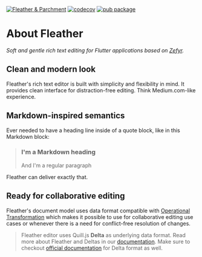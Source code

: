 [![Fleather & Parchment](https://github.com/fleather-editor/fleather/actions/workflows/fleather.yml/badge.svg)](https://github.com/fleather-editor/fleather/actions/workflows/fleather.yml)
[![codecov](https://codecov.io/gh/fleather-editor/fleather/branch/master/graph/badge.svg?token=JRNFZ218FY)](https://codecov.io/gh/fleather-editor/fleather)
[![pub package](https://img.shields.io/pub/v/fleather.svg)](https://pub.dartlang.org/packages/fleather)

# About Fleather

<!-- [![Build Status](https://travis-ci.com/memspace/zefyr.svg?branch=master)](https://travis-ci.com/memspace/zefyr) [![codecov](https://codecov.io/gh/memspace/zefyr/branch/master/graph/badge.svg)](https://codecov.io/gh/memspace/zefyr) -->

*Soft and gentle rich text editing for Flutter applications based on [Zefyr](https://github.com/memspace/zefyr).*

## Clean and modern look

Fleather's rich text editor is built with simplicity and flexibility in
mind. It provides clean interface for distraction-free editing. Think
Medium.com-like experience.

[comment]: <> (<img src="https://github.com/fleather-editor/fleather/raw/master/assets/zefyr-1.png" width="375"> <img src="https://github.com/fleather-editor/fleather/raw/master/assets/zefyr-2.png" width="375">)

## Markdown-inspired semantics

Ever needed to have a heading line inside of a quote block, like in
this Markdown block:

> ### I'm a Markdown heading
> And I'm a regular paragraph

Fleather can deliver exactly that.

[comment]: <> (<img src="https://github.com/fleather-editor/fleather/raw/master/assets/markdown-semantics.png" width="375">)


## Ready for collaborative editing

Fleather's document model uses data format compatible with
[Operational Transformation][ot] which makes it possible to use for
collaborative editing use cases or whenever there is a need for
conflict-free resolution of changes.

> Fleather editor uses Quill.js **Delta** as underlying data format. Read
> more about Fleather and Deltas in our [documentation](doc/concepts/data-and-document.md).
> Make sure to checkout [official documentation][delta] for Delta format
> as well.

[delta]: https://quilljs.com/docs/delta/
[ot]: https://en.wikipedia.org/wiki/Operational_transformation
